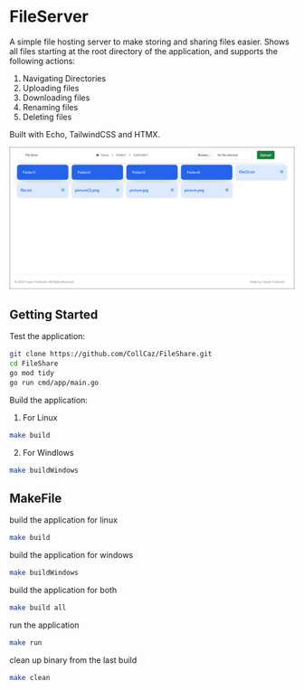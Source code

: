 # FileServer

A simple file hosting server to make storing and sharing files easier.
Shows all files starting at the root directory of the application, and supports the following actions:
1. Navigating Directories
2. Uploading files
3. Downloading files
4. Renaming  files
5. Deleting files

Built with Echo, TailwindCSS and HTMX.

![Preview Image](https://github.com/CollCaz/FileShare/blob/main/previewImage.png)

## Getting Started
Test the application:

```bash
git clone https://github.com/CollCaz/FileShare.git
cd FileShare
go mod tidy
go run cmd/app/main.go

```
Build the application:

1. For Linux

```bash
make build
```
2. For Windlows
```bash
make buildWindows
```

## MakeFile

build the application for linux
```bash
make build
```

build the application for windows
```bash
make buildWindows
```
build the application for both
```bash
make build all
```

run the application
```bash
make run
```

clean up binary from the last build
```bash
make clean
```
